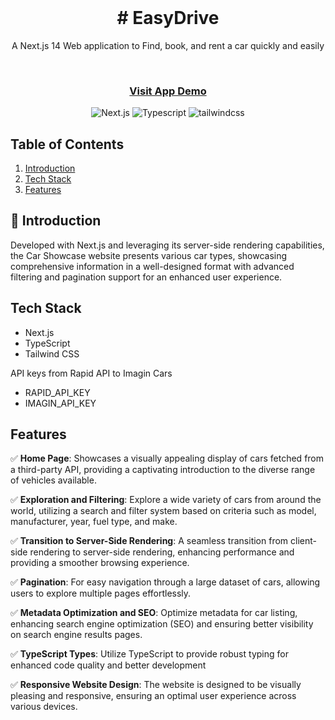<div align="center">
   <br />
    <h1 align="center"># EasyDrive
 </h1>
    <p>A Next.js 14 Web application to Find, book, and rent a car quickly and easily</p>
  <br />

 <h3> 
    <a href="https://easydrive-ruddy.vercel.app"> Visit App Demo </a>
 </h3>

  <div>
    <img src="https://img.shields.io/badge/-Next_JS-black?style=for-the-badge&logoColor=white&logo=nextdotjs&color=000" alt="Next.js" />
    <img src="https://img.shields.io/badge/-Typescript-black?style=for-the-badge&logoColor=white&logo=typescript&color=000" alt="Typescript" />
    <img src="https://img.shields.io/badge/-Tailwind_CSS-black?style=for-the-badge&logoColor=white&logo=tailwindcss&color=06B6D4" alt="tailwindcss" />
  </div>

</div>

## <a name="table">Table of Contents</a>

1.  [Introduction](#introduction)
2.  [Tech Stack](#tech-stack)
3.  [Features](#features)

## <a name="introduction">🤖 Introduction</a>

Developed with Next.js and leveraging its server-side rendering capabilities, the Car Showcase website presents various car types, showcasing comprehensive information in a well-designed format with advanced filtering and pagination support for an enhanced user experience.

## <a name="tech-stack"> Tech Stack</a>

- Next.js
- TypeScript
- Tailwind CSS

API keys from Rapid API to Imagin Cars

- RAPID_API_KEY
- IMAGIN_API_KEY

## <a name="features"> Features</a>

✅ **Home Page**: Showcases a visually appealing display of cars fetched from a third-party API, providing a captivating introduction to the diverse range of vehicles available.

✅ **Exploration and Filtering**: Explore a wide variety of cars from around the world, utilizing a search and filter system based on criteria such as model, manufacturer, year, fuel type, and make.

✅ **Transition to Server-Side Rendering**: A seamless transition from client-side rendering to server-side rendering, enhancing performance and providing a smoother browsing experience.

✅ **Pagination**: For easy navigation through a large dataset of cars, allowing users to explore multiple pages effortlessly.

✅ **Metadata Optimization and SEO**: Optimize metadata for car listing, enhancing search engine optimization (SEO) and ensuring better visibility on search engine results pages.

✅ **TypeScript Types**: Utilize TypeScript to provide robust typing for enhanced code quality and better development

✅ **Responsive Website Design**: The website is designed to be visually pleasing and responsive, ensuring an optimal user experience across various devices.
